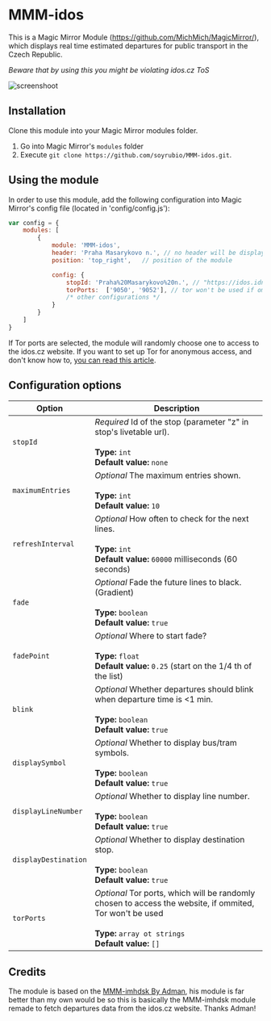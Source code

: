 # MMM-idos

This is a Magic Mirror Module (https://github.com/MichMich/MagicMirror/), which displays
real time estimated departures for public transport in the Czech Republic.

*Beware that by using this you might be violating idos.cz ToS*


![screenshoot](img/screenshot.png)

## Installation

Clone this module into your Magic Mirror modules folder.
1. Go into Magic Mirror's `modules` folder
2. Execute `git clone https://github.com/soyrubio/MMM-idos.git`.

## Using the module

In order to use this module, add the following configuration into Magic Mirror's config file (located in 'config/config.js'):

```js
var config = {
    modules: [
        {
            module: 'MMM-idos',
            header: 'Praha Masarykovo n.', // no header will be displayed if ommited
            position: 'top_right',   // position of the module

            config: {
                stopId: 'Praha%20Masarykovo%20n.', // "https://idos.idnes.cz/vlakyautobusymhdvse/odjezdy/vysledky/?f=the_stop
                torPorts:  ['9050', '9052'], // tor won't be used if ommited
                /* other configurations */
            }
        }
    ]
}
```

If Tor ports are selected, the module will randomly choose one to access to the idos.cz website.
If you want to set up Tor for anonymous access, and don't know how to, [you can read this article](https://levelup.gitconnected.com/anonymous-web-scrapping-with-node-js-tor-apify-and-cheerio-3b36ec6a45dc).

## Configuration options

| Option               | Description
|--------------------- |------------
| `stopId`             | *Required* Id of the stop (parameter "z" in stop's livetable url).<br><br> **Type:** `int` <br> **Default value:** `none`
| `maximumEntries`     | *Optional* The maximum entries shown. <br><br> **Type:** `int` <br> **Default value:** `10`
| `refreshInterval`    | *Optional* How often to check for the next lines. <br><br> **Type:** `int`<br> **Default value:** `60000` milliseconds (60 seconds)
| `fade`               | *Optional* Fade the future lines to black. (Gradient) <br><br> **Type:** `boolean`<br> **Default value:** `true`
| `fadePoint`          | *Optional* Where to start fade? <br><br> **Type:** `float`<br> **Default value:** `0.25` (start on the 1/4 th of the list)
| `blink`      | *Optional* Whether departures should blink when departure time is <1 min.  <br><br> **Type:** `boolean`<br> **Default value:** `true`
| `displaySymbol`      | *Optional* Whether to display bus/tram symbols. <br><br> **Type:** `boolean`<br> **Default value:** `true`
| `displayLineNumber`  | *Optional* Whether to display line number. <br><br> **Type:** `boolean`<br> **Default value:** `true`
| `displayDestination` | *Optional* Whether to display destination stop. <br><br> **Type:** `boolean`<br> **Default value:** `true`
| `torPorts` | *Optional* Tor ports, which will be randomly chosen to access the website, if ommited, Tor won't be used <br><br> **Type:** `array ot strings`<br> **Default value:** `[]`

## Credits

The module is based on the [MMM-imhdsk By Adman](https://github.com/Adman/MMM-imhdsk), his module is far better than my own would be so this is basically the MMM-imhdsk module remade to fetch departures data from the idos.cz website. Thanks Adman!


